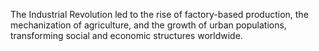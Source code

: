 The Industrial Revolution led to the rise of factory-based production, the mechanization of agriculture, and the growth of urban populations, transforming social and economic structures worldwide.
